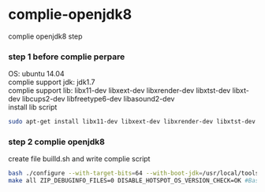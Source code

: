# complie-openjdk8
complie openjdk8 step

### step 1 before complie perpare
OS: ubuntu 14.04</br>
complie support jdk: jdk1.7</br>
complie support lib: libx11-dev libxext-dev libxrender-dev libxtst-dev libxt-dev libcups2-dev libfreetype6-dev libasound2-dev</br>
install lib script
```Bash
sudo apt-get install libx11-dev libxext-dev libxrender-dev libxtst-dev libxt-dev libcups2-dev libfreetype6-dev libasound2-dev
```

### step 2 complie openjdk8
create file builld.sh and write complie script
```Bash
bash ./configure --with-target-bits=64 --with-boot-jdk=/usr/local/tools/jdk1.7.0_80/ --with-debug-level=slowdebug --enable-debug-     symbols ZIP_DEBUGI    NFO_FILES=0
make all ZIP_DEBUGINFO_FILES=0 DISABLE_HOTSPOT_OS_VERSION_CHECK=OK #Bash
```
